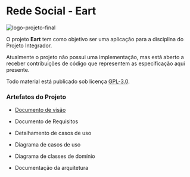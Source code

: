 # Rede Social - Eart

![logo-projeto-final](https://user-images.githubusercontent.com/82484797/131027632-054191b2-4e88-4d28-8a74-abe76f673afb.png)

O projeto __Eart__ tem como objetivo ser uma aplicação para a disciplina do Projeto Integrador.

Atualmente o projeto não possui uma implementação, mas está aberto a receber contribuições de código que representem as especificação aqui presente.

Todo material está publicado sob licença [GPL-3.0](https://www.gnu.org/licenses/quick-guide-gplv3.pt-br.html).


### Artefatos do Projeto
* [Documento de visão](./docs/visao_do_produto.md)

* Documento de Requisitos

* Detalhamento de casos de uso

* Diagrama de casos de uso

* Diagrama de classes de domínio

* Documentação da arquitetura

